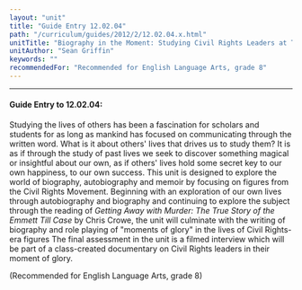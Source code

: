 ```yaml
---
layout: "unit"
title: "Guide Entry 12.02.04"
path: "/curriculum/guides/2012/2/12.02.04.x.html"
unitTitle: "Biography in the Moment: Studying Civil Rights Leaders at Their Moment of Glory"
unitAuthor: "Sean Griffin"
keywords: ""
recommendedFor: "Recommended for English Language Arts, grade 8"
---
```

<body>
<hr/>
 <h4>
  Guide Entry to 12.02.04:
 </h4>
 <p>
  Studying the lives of others has been a fascination for scholars and students for as long as mankind has focused on communicating through the written word. What is it about others' lives that drives us to study them? It is as if through the study of past lives we seek to discover something magical or insightful about our own, as if others' lives hold some secret key to our own happiness, to our own success. This unit is designed to explore the world of biography, autobiography and memoir by focusing on figures from the Civil Rights Movement. Beginning with an exploration of our own lives through autobiography and biography and continuing to explore the subject through the reading of
  <i>
   Getting Away with Murder: The True Story of the Emmett Till Case
  </i>
  by Chris Crowe, the unit will culminate with the writing of biography and role playing of "moments of glory" in the lives of Civil Rights-era figures The final assessment in the unit is a filmed interview which will be part of a class-created documentary on Civil Rights leaders in their moment of glory.
 </p>
<p>
  (Recommended for English Language Arts, grade 8)
 </p>


</body>